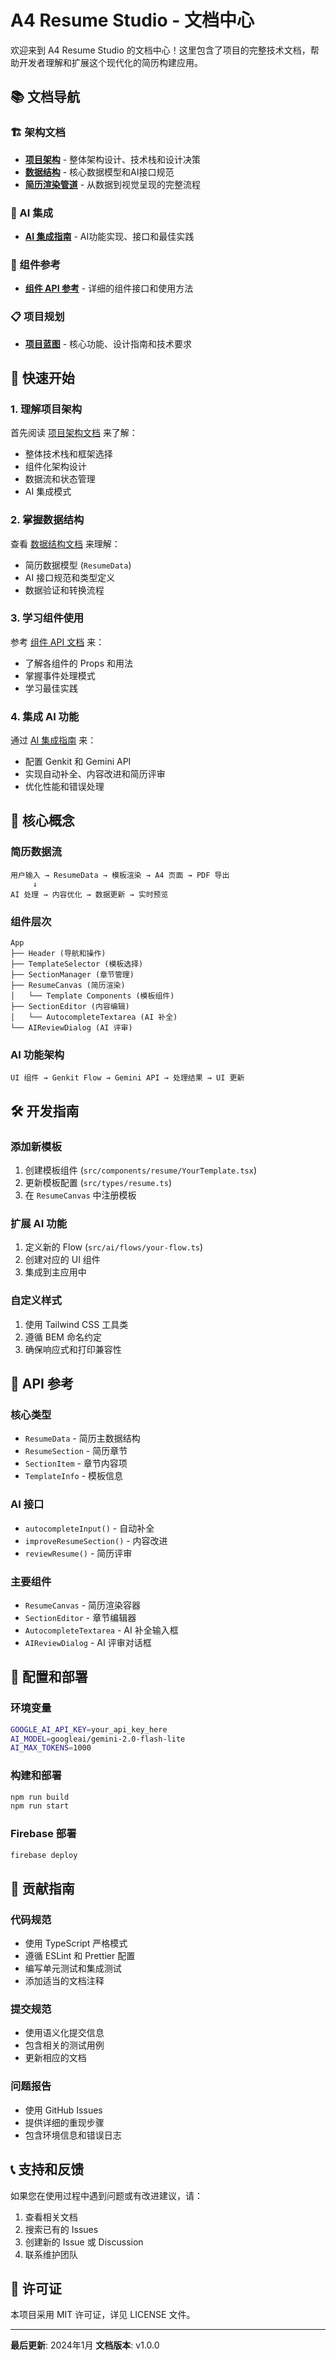 # A4 Resume Studio - 文档中心

欢迎来到 A4 Resume Studio 的文档中心！这里包含了项目的完整技术文档，帮助开发者理解和扩展这个现代化的简历构建应用。

## 📚 文档导航

### 🏗️ 架构文档
- **[项目架构](./architecture.md)** - 整体架构设计、技术栈和设计决策
- **[数据结构](./data-structures.md)** - 核心数据模型和AI接口规范
- **[简历渲染管道](./resume-rendering-pipeline.md)** - 从数据到视觉呈现的完整流程

### 🤖 AI 集成
- **[AI 集成指南](./ai-integration-guide.md)** - AI功能实现、接口和最佳实践

### 🧩 组件参考
- **[组件 API 参考](./component-api-reference.md)** - 详细的组件接口和使用方法

### 📋 项目规划
- **[项目蓝图](./blueprint.md)** - 核心功能、设计指南和技术要求

## 🚀 快速开始

### 1. 理解项目架构
首先阅读 [项目架构文档](./architecture.md) 来了解：
- 整体技术栈和框架选择
- 组件化架构设计
- 数据流和状态管理
- AI 集成模式

### 2. 掌握数据结构
查看 [数据结构文档](./data-structures.md) 来理解：
- 简历数据模型 (`ResumeData`)
- AI 接口规范和类型定义
- 数据验证和转换流程

### 3. 学习组件使用
参考 [组件 API 文档](./component-api-reference.md) 来：
- 了解各组件的 Props 和用法
- 掌握事件处理模式
- 学习最佳实践

### 4. 集成 AI 功能
通过 [AI 集成指南](./ai-integration-guide.md) 来：
- 配置 Genkit 和 Gemini API
- 实现自动补全、内容改进和简历评审
- 优化性能和错误处理

## 🎯 核心概念

### 简历数据流
```
用户输入 → ResumeData → 模板渲染 → A4 页面 → PDF 导出
     ↓
AI 处理 → 内容优化 → 数据更新 → 实时预览
```

### 组件层次
```
App
├── Header (导航和操作)
├── TemplateSelector (模板选择)
├── SectionManager (章节管理)
├── ResumeCanvas (简历渲染)
│   └── Template Components (模板组件)
├── SectionEditor (内容编辑)
│   └── AutocompleteTextarea (AI 补全)
└── AIReviewDialog (AI 评审)
```

### AI 功能架构
```
UI 组件 → Genkit Flow → Gemini API → 处理结果 → UI 更新
```

## 🛠️ 开发指南

### 添加新模板
1. 创建模板组件 (`src/components/resume/YourTemplate.tsx`)
2. 更新模板配置 (`src/types/resume.ts`)
3. 在 `ResumeCanvas` 中注册模板

### 扩展 AI 功能
1. 定义新的 Flow (`src/ai/flows/your-flow.ts`)
2. 创建对应的 UI 组件
3. 集成到主应用中

### 自定义样式
1. 使用 Tailwind CSS 工具类
2. 遵循 BEM 命名约定
3. 确保响应式和打印兼容性

## 📖 API 参考

### 核心类型
- `ResumeData` - 简历主数据结构
- `ResumeSection` - 简历章节
- `SectionItem` - 章节内容项
- `TemplateInfo` - 模板信息

### AI 接口
- `autocompleteInput()` - 自动补全
- `improveResumeSection()` - 内容改进
- `reviewResume()` - 简历评审

### 主要组件
- `ResumeCanvas` - 简历渲染容器
- `SectionEditor` - 章节编辑器
- `AutocompleteTextarea` - AI 补全输入框
- `AIReviewDialog` - AI 评审对话框

## 🔧 配置和部署

### 环境变量
```bash
GOOGLE_AI_API_KEY=your_api_key_here
AI_MODEL=googleai/gemini-2.0-flash-lite
AI_MAX_TOKENS=1000
```

### 构建和部署
```bash
npm run build
npm run start
```

### Firebase 部署
```bash
firebase deploy
```

## 🤝 贡献指南

### 代码规范
- 使用 TypeScript 严格模式
- 遵循 ESLint 和 Prettier 配置
- 编写单元测试和集成测试
- 添加适当的文档注释

### 提交规范
- 使用语义化提交信息
- 包含相关的测试用例
- 更新相应的文档

### 问题报告
- 使用 GitHub Issues
- 提供详细的重现步骤
- 包含环境信息和错误日志

## 📞 支持和反馈

如果您在使用过程中遇到问题或有改进建议，请：

1. 查看相关文档
2. 搜索已有的 Issues
3. 创建新的 Issue 或 Discussion
4. 联系维护团队

## 📄 许可证

本项目采用 MIT 许可证，详见 LICENSE 文件。

---

**最后更新**: 2024年1月
**文档版本**: v1.0.0 